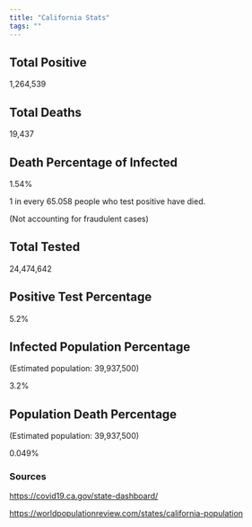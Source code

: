 ```yaml
---
title: "California Stats"
tags: ""
---
```


## Total Positive

1,264,539

## Total Deaths

19,437

## Death Percentage of Infected

1.54%

1 in every 65.058 people who test positive have died.

(Not accounting for fraudulent cases)

## Total Tested

24,474,642

## Positive Test Percentage

5.2%

## Infected Population Percentage

(Estimated population: 39,937,500)

3.2%

## Population Death Percentage

(Estimated population: 39,937,500)

0.049%

### Sources

<https://covid19.ca.gov/state-dashboard/>

<https://worldpopulationreview.com/states/california-population>
